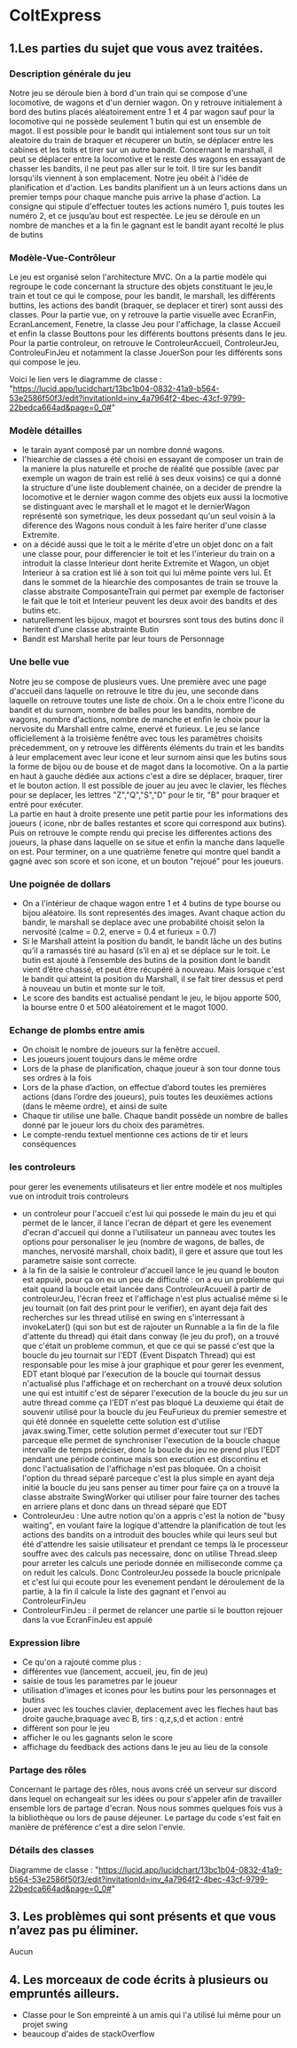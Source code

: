 # ColtExpress


## 1.Les parties du sujet que vous avez traitées.

### Description générale du jeu
Notre jeu se déroule bien à bord d'un train qui se compose d'une locomotive, de wagons et d'un dernier wagon. On y retrouve initialement
à bord des butins placés aléatoirement entre 1 et 4 par wagon sauf pour la locomotive qui ne possède seulement 1 butin qui est un ensemble
de magot. Il est possible pour le bandit qui intialement sont tous sur un toit aleatoire du train de braquer et récuperer un butin, se déplacer entre les cabines et les toits et tirer sur un autre
bandit. Concernant le marshall, il peut se déplacer entre la locomotive et le reste des wagons en essayant de chasser les bandits, il ne peut pas aller sur le toit. Il tire sur les bandit lorsqu'ils 
viennent à son emplacement. Notre jeu obéit à l'idée de planification et d'action. Les bandits planifient un à un leurs actions dans un premier temps pour chaque manche puis arrive 
la phase d'action. La consigne qui stipule d'effectuer toutes les actions numéro 1, puis toutes les numéro 2, et ce jusqu’au bout est respectée.
Le jeu se déroule en un nombre de manches et a la fin le gagnant est le bandit ayant recolté le plus de butins

### Modèle-Vue-Contrôleur
Le jeu est organisé selon l'architecture MVC. On a la partie modèle qui regroupe le code concernant la structure des objets constituant le jeu,le train et tout ce qui le compose,
pour les bandit, le marshall, les différents buttins, les actions des bandit (braquer, se deplacer et tirer) sont aussi des classes.
Pour la partie vue, on y retrouve la partie visuelle avec EcranFin, EcranLancement, Fenetre, la classe Jeu pour l'affichage, la classe Accueil et enfin la classe Bouttons pour les différents 
bouttons présents dans le jeu. 
Pour la partie controleur, on retrouve le ControleurAccueil, ControleurJeu, ControleuFinJeu et notamment la classe JouerSon pour les différents sons
qui compose le jeu. 

Voici le lien vers le diagramme de classe : "https://lucid.app/lucidchart/13bc1b04-0832-41a9-b564-53e2586f50f3/edit?invitationId=inv_4a7964f2-4bec-43cf-9799-22bedca664ad&page=0_0#"

### Modèle détailles
- le tarain ayant composé par un nombre donné wagons.
- l'hiearchie de classes a été choisi en essayant de composer un train de la maniere la plus naturelle et proche de réalité que possible (avec par exemple un wagon de train est relié à ses deux voisins) 
ce qui a donné la structure d'une liste doublement chainée, on a decider de prendre la locomotive et le dernier wagon comme des objets eux aussi la locmotive se distinguant avec le marshall
et le magot et le dernierWagon représenté son symetrique, les deux possedant qu'un seul voisin à la diference des Wagons nous conduit à les faire heriter d'une classe Extremite.
- on a décidé aussi que le toit a le mérite d'etre un objet donc on a fait une classe pour, pour differencier le toit et les l'interieur du train on a introduit la classe Interieur dont herite
Extremite et Wagon, un objet Interieur à sa cration est lié à son toit qui lui même pointe vers lui.
Et dans le sommet de la hiearchie des composantes de train se trouve la classe abstraite ComposanteTrain qui permet par exemple de factoriser le fait que le toit et Interieur peuvent les deux avoir 
des bandits et des butins etc.
- naturellement les bijoux, magot et boursres sont tous des butins donc il heritent d'une classe abstrainte Butin
- Bandit est Marshall herite par leur tours de Personnage

### Une belle vue
Notre jeu se compose de plusieurs vues. Une première avec une page d'accueil dans laquelle on retrouve le titre du jeu, une seconde dans laquelle on retrouve toutes une liste de choix. On a le choix entre
l'icone du bandit et du surnom, nombre de balles pour les bandits, nombre de wagons, nombre d'actions, nombre de manche et enfin le choix pour la nervosite du Marshall entre calme, enervé et furieux. Le jeu se 
lance officiellement à la troisième fenêtre avec tous les paramètres choisits précedemment, on y retrouve les différents éléments du train et les bandits à leur emplacement avec leur icone et leur surnom ainsi que les butins
sous la forme de bijou ou de bouse et de magot dans la locomotive. 
On a la partie en haut à gauche dédiée aux actions c'est a dire se déplacer, braquer, tirer et le bouton action. Il est possible de jouer au jeu avec le clavier, les flèches pour se deplacer, 
les lettres "Z","Q","S","D" pour le tir, "B" pour braquer et entré pour exécuter.  
La partie en haut à droite presente une petit partie pour les informations des joueurs ( icone, nbr de balles restantes et score qui correspond aux butins). Puis on retrouve
le compte rendu qui precise les differentes actions des joueurs, la phase dans laquelle on se situe et enfin la manche dans laquelle on est. 
Pour terminer, on a une quatrième fenetre qui montre quel bandit a gagné avec son score et son icone, et un bouton "rejoué" pour les joueurs. 

### Une poignée de dollars
- On a l'intérieur de chaque wagon entre 1 et 4 butins de type bourse ou bijou aléatoire. Ils sont representés des images. Avant chaque action du bandir, le marshall se deplace avec une probabilité
choisit selon la nervosité (calme = 0.2, enerve = 0.4 et furieux = 0.7)
- Si le Marshall atteint la position du bandit, le bandit lâche un des butins qu’il a ramassés tiré au hasard (s’il en a) et se déplace sur le toit. Le butin est ajouté 
à l’ensemble des butins de la position dont le bandit vient d’être chassé, et peut être récupéré à nouveau.
Mais lorsque c'est le bandit qui atteint la position du Marshall, il se fait tirer dessus et perd à nouveau un butin et monte sur le toit.  
- Le score des bandits est actualisé pendant le jeu, le bijou apporte 500, la bourse entre 0 et 500 aléatoirement et le magot 1000. 

### Echange de plombs entre amis
- On choisit le nombre de joueurs sur la fenêtre accueil.
- Les joueurs jouent toujours dans le même ordre
- Lors de la phase de planification, chaque joueur à son tour donne tous ses ordres à la fois
- Lors de la phase d’action, on effectue d’abord toutes les premières actions (dans l’ordre des joueurs), puis toutes les deuxièmes actions (dans le mêeme ordre), et ainsi de suite
- Chaque tir utilise une balle. Chaque bandit possède un nombre de balles donné par le joueur lors du choix des paramètres.
- Le compte-rendu textuel mentionne ces actions de tir et leurs conséquences

### les controleurs 
pour gerer les evenements utilisateurs et lier entre modèle et nos multiples vue on introduit trois controleurs
- un controleur pour l'accueil c'est lui qui possede le main du jeu et qui permet de le lancer, il lance l'ecran de départ et gere les evenement d'ecran d'accueil qui donne 
a l'utilisateur un panneau avec toutes les options pour personaliser le jeu (nombre de wagons, de balles, de manches, nervosité marshall, choix badit), il gere et assure que tout
les parametre saisie sont correcte.
- à la fin de la saisie le controleur d'accueil lance le jeu quand le bouton est appuié, pour ça on eu un peu de difficulté :
on a eu un probleme qui etait quand la boucle etait lancée dans ControleurAcuueil à partir de controleurJeu, l'écran freez et l'affichage n'est plus actualisé même si le jeu tournait 
(on fait des print pour le verifier), en ayant deja fait des recherches sur les thread utilisé en swing en s'interressant à invokeLater() (qui son but est de rajouter un Runnable a la fin de la file d'attente 
du thread) qui était dans conway (le jeu du prof), on a trouvé que c'était un probleme commun, et que ce qui se passé c'est que la boucle du jeu
tournait sur l'EDT (Event Dispatch Thread) qui est responsable pour les mise à jour graphique et pour gerer les evenment, EDT etant bloqué par l'execution de la boucle qui tournait 
dessus n'actualisé plus l'affichage
et on recherchant on a trouvé deux solution une qui est intuitif c'est de séparer l'execution de la boucle du jeu sur un autre thread comme ça l'EDT n'est pas bloqué
La deuxieme qui était de souvenir utilisé pour la boucle du jeu FeuFurieux du premier semestre et qui été donnée en squelette cette solution est d'utilise javax.swing.Timer, cette solution permet d'executer tout sur l'EDT 
parceque elle permet de synchroniser l'execution de la boucle chaque intervalle de temps préciser, donc la boucle du jeu ne prend plus l'EDT pendant une période continue mais son execution est discontinu 
et donc l'actualisation de l'affichage n'est pas bloquée. On a choisit l'option du thread séparé parceque c'est la plus simple en ayant deja initié la boucle du jeu sans penser au timer
  pour faire ça on a trouvé la classe abstraite SwingWorker qui utiliser pour faire tourner des taches en arriere plans et donc dans un thread séparé que EDT
- ControleurJeu : Une autre notion qu'on a appris c'est la notion de "busy waiting", en voulant faire la logique d'attendre la planification de tout les actions des bandits on a introduit
des boucles while qui leurs seul but été d'attendre les saisie utilisateur et prendant ce temps là le processeur souffre avec des calculs pas necessaire, donc on utilise Thread.sleep pour arreter
les calculs une periode donnée en milliseconde comme ça on reduit les calculs. 
Donc ControleurJeu possede la boucle pricnipale et c'est lui qui ecoute pour les evenement pendant le déroulement de la partie, à la fin 
il calcule la liste des gagnant et l'envoi au ControleurFinJeu
- ControleurFinJeu : il permet de relancer une partie si le boutton rejouer dans la vue EcranFinJeu est appuié


### Expression libre 
- Ce qu'on a rajouté comme plus :
- différentes vue (lancement, accueil, jeu, fin de jeu)
- saisie de tous les parametres par le joueur
- utilisation d'images et icones pour les butins pour les personnages et butins
- jouer avec les touches clavier, deplacement avec les fleches haut bas droite gauche,braquage avec B, tirs : q,z,s,d et action : entré
- différent son pour le jeu
- afficher le ou les gagnants selon le score
- affichage du feedback des actions dans le jeu au lieu de la console



### Partage des rôles 
Concernant le partage des rôles, nous avons créé un serveur sur discord dans lequel on echangeait sur les idées ou pour s'appeler afin de travailler ensemble
lors de partage d'ecran. Nous nous sommes quelques fois vus à la bibliothèque ou lors de pause déjeuner. 
Le partage du code s'est fait en manière de préférence c'est a dire selon l'envie. 

### Détails des classes 
Diagramme de classe : "https://lucid.app/lucidchart/13bc1b04-0832-41a9-b564-53e2586f50f3/edit?invitationId=inv_4a7964f2-4bec-43cf-9799-22bedca664ad&page=0_0#" 
## 3. Les problèmes qui sont présents et que vous n’avez pas pu éliminer.
Aucun
## 4. Les morceaux de code écrits à plusieurs ou empruntés ailleurs.
- Classe pour le Son empreinté à un amis qui l'a utilisé lui même pour un projet swing
- beaucoup d'aides de stackOverflow
   




